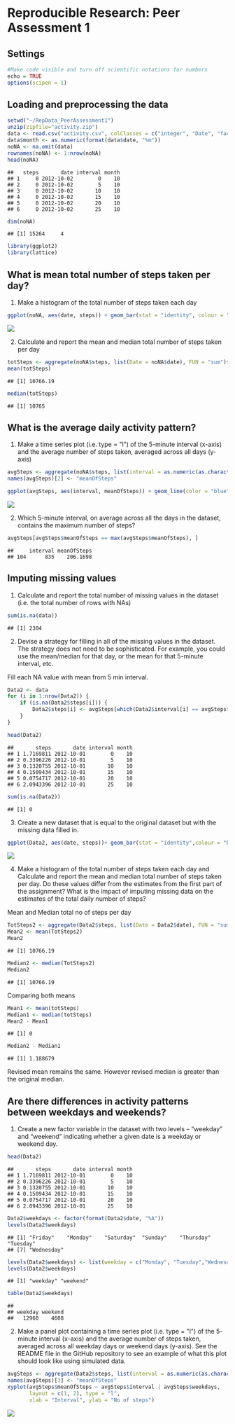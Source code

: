 # Reproducible Research: Peer Assessment 1
## Settings

```r
#Make code visible and turn off scientific notations for numbers
echo = TRUE
options(scipen = 1) 
```


## Loading and preprocessing the data

```r
setwd("~/RepData_PeerAssessment1")
unzip(zipfile="activity.zip")
data <- read.csv("activity.csv", colClasses = c("integer", "Date", "factor"))
data$month <- as.numeric(format(data$date, "%m"))
noNA <- na.omit(data)
rownames(noNA) <- 1:nrow(noNA)
head(noNA)
```

```
##   steps       date interval month
## 1     0 2012-10-02        0    10
## 2     0 2012-10-02        5    10
## 3     0 2012-10-02       10    10
## 4     0 2012-10-02       15    10
## 5     0 2012-10-02       20    10
## 6     0 2012-10-02       25    10
```

```r
dim(noNA)
```

```
## [1] 15264     4
```

```r
library(ggplot2)
library(lattice)
```


## What is mean total number of steps taken per day?
1. Make a histogram of the total number of steps taken each day


```r
ggplot(noNA, aes(date, steps)) + geom_bar(stat = "identity", colour = "blue", fill = "blue", width = 0.7) + facet_grid(. ~ month, scales = "free") + labs (title = "Total no. of steps taken per day", x = "Date", y = "Total no of steps")
```

![](./PA1_template_files/figure-html/unnamed-chunk-3-1.png) 

2. Calculate and report the mean and median total number of steps taken per day

```r
totSteps <- aggregate(noNA$steps, list(Date = noNA$date), FUN = "sum")$x
mean(totSteps)
```

```
## [1] 10766.19
```

```r
median(totSteps)
```

```
## [1] 10765
```




## What is the average daily activity pattern?

1. Make a time series plot (i.e. type = "l") of the 5-minute interval (x-axis) and the average number of steps taken, averaged across all days (y-axis)


```r
avgSteps <- aggregate(noNA$steps, list(interval = as.numeric(as.character(noNA$interval))), FUN = "mean")
names(avgSteps)[2] <- "meanOfSteps"

ggplot(avgSteps, aes(interval, meanOfSteps)) + geom_line(color = "blue", size = 0.8)+ labs(title = "Time series plot of 5 min interval", x = "5 min interval", y = "Avg no of steps taken")
```

![](./PA1_template_files/figure-html/unnamed-chunk-5-1.png) 

2. Which 5-minute interval, on average across all the days in the dataset, contains the maximum number of steps?


```r
avgSteps[avgSteps$meanOfSteps == max(avgSteps$meanOfSteps), ]
```

```
##     interval meanOfSteps
## 104      835    206.1698
```


## Imputing missing values

1. Calculate and report the total number of missing values in the dataset (i.e. the total number of rows with NAs)

```r
sum(is.na(data))
```

```
## [1] 2304
```

2. Devise a strategy for filling in all of the missing values in the dataset. The strategy does not need to be sophisticated. For example, you could use the mean/median for that day, or the mean for that 5-minute interval, etc.

Fill each NA value with mean from 5 min interval.


```r
Data2 <- data 
for (i in 1:nrow(Data2)) {
    if (is.na(Data2$steps[i])) {
        Data2$steps[i] <- avgSteps[which(Data2$interval[i] == avgSteps$interval), ]$meanOfSteps
    }
}

head(Data2)
```

```
##       steps       date interval month
## 1 1.7169811 2012-10-01        0    10
## 2 0.3396226 2012-10-01        5    10
## 3 0.1320755 2012-10-01       10    10
## 4 0.1509434 2012-10-01       15    10
## 5 0.0754717 2012-10-01       20    10
## 6 2.0943396 2012-10-01       25    10
```

```r
sum(is.na(Data2))
```

```
## [1] 0
```


3. Create a new dataset that is equal to the original dataset but with the missing data filled in.


```r
ggplot(Data2, aes(date, steps))+ geom_bar(stat = "identity",colour = "blue", fill = "blue", width = 0.7) + facet_grid(. ~ month, scales = "free") + labs(title = "Total no of steps taken per day (with missing data) ", x = "Date", y = "Total no of steps")
```

![](./PA1_template_files/figure-html/unnamed-chunk-9-1.png) 


4. Make a histogram of the total number of steps taken each day and Calculate and report the mean and median total number of steps taken per day. Do these values differ from the estimates from the first part of the assignment? What is the impact of imputing missing data on the estimates of the total daily number of steps?

Mean and Median total no of steps per day

```r
TotSteps2 <- aggregate(Data2$steps, list(Date = Data2$date), FUN = "sum")$x
Mean2 <- mean(TotSteps2)
Mean2
```

```
## [1] 10766.19
```

```r
Median2 <- median(TotSteps2)
Median2
```

```
## [1] 10766.19
```

Comparing both means

```r
Mean1 <- mean(totSteps)
Median1 <- median(totSteps)
Mean2 - Mean1
```

```
## [1] 0
```

```r
Median2 - Median1
```

```
## [1] 1.188679
```
Revised mean remains the same. However revised median is greater than the original median.



## Are there differences in activity patterns between weekdays and weekends?

1. Create a new factor variable in the dataset with two levels – “weekday” and “weekend” indicating whether a given date is a weekday or weekend day.


```r
head(Data2)
```

```
##       steps       date interval month
## 1 1.7169811 2012-10-01        0    10
## 2 0.3396226 2012-10-01        5    10
## 3 0.1320755 2012-10-01       10    10
## 4 0.1509434 2012-10-01       15    10
## 5 0.0754717 2012-10-01       20    10
## 6 2.0943396 2012-10-01       25    10
```

```r
Data2$weekdays <- factor(format(Data2$date, "%A"))
levels(Data2$weekdays)
```

```
## [1] "Friday"    "Monday"    "Saturday"  "Sunday"    "Thursday"  "Tuesday"  
## [7] "Wednesday"
```

```r
levels(Data2$weekdays) <- list(weekday = c("Monday", "Tuesday","Wednesday", "Thursday", "Friday"),weekend = c("Saturday", "Sunday"))
levels(Data2$weekdays)
```

```
## [1] "weekday" "weekend"
```

```r
table(Data2$weekdays)
```

```
## 
## weekday weekend 
##   12960    4608
```


2. Make a panel plot containing a time series plot (i.e. type = "l") of the 5-minute interval (x-axis) and the average number of steps taken, averaged across all weekday days or weekend days (y-axis). See the README file in the GitHub repository to see an example of what this plot should look like using simulated data.


```r
avgSteps <- aggregate(Data2$steps, list(interval = as.numeric(as.character(Data2$interval)), weekdays = Data2$weekdays), FUN = "mean")
names(avgSteps)[3] <- "meanOfSteps"
xyplot(avgSteps$meanOfSteps ~ avgSteps$interval | avgSteps$weekdays, 
       layout = c(1, 2), type = "l", 
       xlab = "Interval", ylab = "No of steps")
```

![](./PA1_template_files/figure-html/unnamed-chunk-13-1.png) 


